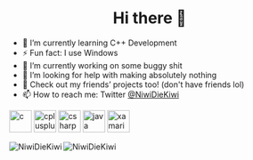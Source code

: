 <h1 align="center">Hi there 👋</h1>

- 🌱 I’m currently learning C++ Development
- ⚡ Fun fact: I use Windows
- 🔭 I’m currently working on some buggy shit
- 🤔 I’m looking for help with making absolutely nothing
- 💬 Check out my friends’ projects too! (don't have friends lol) 
- 📫 How to reach me: Twitter [@NiwiDieKiwi](https://twitter.com/NiwiDieKiwi)

<p align="left"><img src="https://devicons.github.io/devicon/devicon.git/icons/c/c-original.svg" alt="c" width="40" height="40"/> <img src="https://devicons.github.io/devicon/devicon.git/icons/cplusplus/cplusplus-original.svg" alt="cplusplus" width="40" height="40"/> <img src="https://devicons.github.io/devicon/devicon.git/icons/csharp/csharp-original.svg" alt="csharp" width="40" height="40"/> <img src="https://devicons.github.io/devicon/devicon.git/icons/java/java-original-wordmark.svg" alt="java" width="40" height="40"/> <img src="https://raw.githubusercontent.com/detain/svg-logos/780f25886640cef088af994181646db2f6b1a3f8/svg/xamarin.svg" alt="xamarin" width="40" height="40"/></p>
<p>
  <img align="left" src="https://github-readme-stats.vercel.app/api?username=NiwiDieKiwi&show_icons=true&hide_border=true&theme=dark" alt="NiwiDieKiwi" />
  <img align="left" src="https://github-readme-stats.vercel.app/api/top-langs/?username=NiwiDieKiwi&layout=compact&hide_border=true&theme=dark" alt="NiwiDieKiwi" />
</p>
